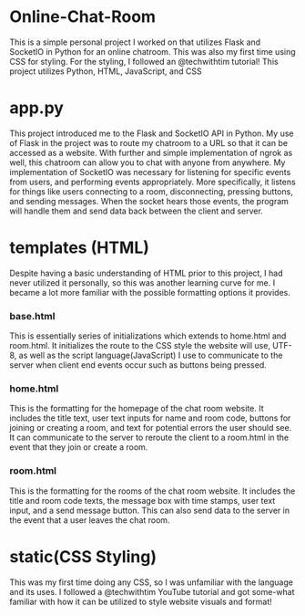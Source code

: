 # Online-Chat-Room
This is a simple personal project I worked on that utilizes Flask and SocketIO in Python for an online chatroom. This was also my first time using CSS for styling. For the styling, I followed an @techwithtim tutorial! 
This project utilizes Python, HTML, JavaScript, and CSS

# app.py
This project introduced me to the Flask and SocketIO API in Python. 
My use of Flask in the project was to route my chatroom to a URL so that it can be accessed as a website. With further and simple implementation of ngrok as well, this chatroom can allow you to chat with anyone from anywhere.
My implementation of SocketIO was necessary for listening for specific events from users, and performing events appropriately. More specifically, it listens for things like users connecting to a room, disconnecting, pressing buttons, and sending messages. When the socket hears those events, the program will handle them and send data back between the client and server.

# templates (HTML)
Despite having a basic understanding of HTML prior to this project, I had never utilized it personally, so this was another learning curve for me. I became a lot more familiar with the possible formatting options it provides.
  ### base.html
  This is essentially series of initializations which extends to home.html and room.html. It initializes the route to the CSS style the website will use, UTF-8, as well as the script language(JavaScript) I use to communicate to the server when client end events occur such as buttons being pressed.
  
  ### home.html
  This is the formatting for the homepage of the chat room website. It includes the title text, user text inputs for name and room code, buttons for joining or creating a room, and text for potential errors the user should see. 
  It can communicate to the server to reroute the client to a room.html in the event that they join or create a room.
  
  ### room.html
  This is the formatting for the rooms of the chat room website. It includes the title and room code texts, the message box with time stamps, user text input, and a send message button. 
  This can also send data to the server in the event that a user leaves the chat room. 

# static(CSS Styling)
This was my first time doing any CSS, so I was unfamiliar with the language and its uses. I followed a @techwithtim YouTube tutorial and got some-what familiar with how it can be utilized to style website visuals and format!
